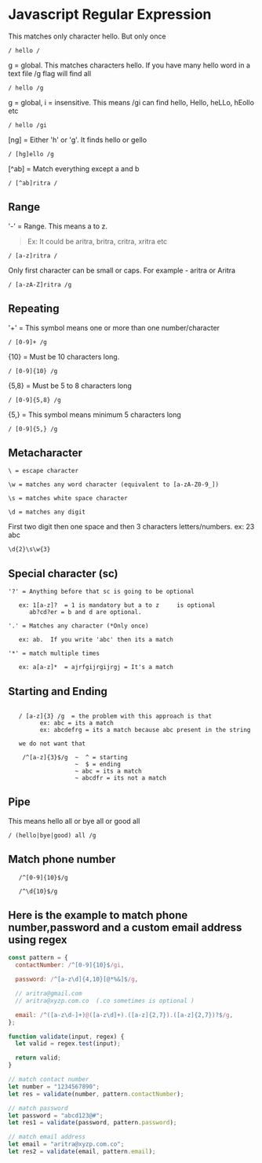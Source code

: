 # Javascript Regular Expression

This matches only character hello. But only once

```
/ hello /
```

g = global. This matches characters hello. If you have many hello word in a text file /g flag will find all

```
/ hello /g
```

g = global, i = insensitive. This means /gi can find hello, Hello, heLLo, hEollo etc

```
/ hello /gi
```

[ng] = Either 'h' or 'g'. It finds hello or gello

```
/ [hg]ello /g
```

[^ab] = Match everything except a and b

```
/ [^ab]ritra /
```

## Range

'-' = Range. This means a to z.

> Ex: It could be aritra, britra, critra, xritra etc

```
/ [a-z]ritra /
```

Only first character can be small or caps. For example - aritra or Aritra

```
/ [a-zA-Z]ritra /g
```

## Repeating

'+' = This symbol means one or more than one number/character

```
/ [0-9]+ /g
```

{10} = Must be 10 characters long.

```
/ [0-9]{10} /g
```

{5,8} = Must be 5 to 8 characters long

```
/ [0-9]{5,8} /g
```

{5,} = This symbol means minimum 5 characters long

```
/ [0-9]{5,} /g
```

## Metacharacter

```
\ = escape character

\w = matches any word character (equivalent to [a-zA-Z0-9_])

\s = matches white space character

\d = matches any digit

```

First two digit then one space and then 3 characters letters/numbers. ex: 23 abc

```
\d{2}\s\w{3}
```

## Special character (sc)

```
'?' = Anything before that sc is going to be optional

   ex: 1[a-z]?  = 1 is mandatory but a to z     is optional
      ab?cd?er = b and d are optional.

'.' = Matches any character (*Only once)

   ex: ab.  If you write 'abc' then its a match

'*' = match multiple times

   ex: a[a-z]*  = ajrfgijrgijrgj = It's a match

```

## Starting and Ending

```

   / [a-z]{3} /g  = the problem with this approach is that
         ex: abc = its a match
         ex: abcdefrg = its a match because abc present in the string

   we do not want that

    /^[a-z]{3}$/g  ~  ^ = starting
                   ~  $ = ending
                   ~ abc = its a match
                   ~ abcdfr = its not a match
```

## Pipe

This means hello all or bye all or good all

```
/ (hello|bye|good) all /g
```

## Match phone number

```
   /^[0-9]{10}$/g

   /^\d{10}$/g
```

## Here is the example to match phone number,password and a custom email address using regex

```javascript
const pattern = {
  contactNumber: /^[0-9]{10}$/gi,

  password: /^[a-z\d]{4,10}[@*%&]$/g,

  // aritra@gmail.com
  // aritra@xyzp.com.co  (.co sometimes is optional )

  email: /^([a-z\d-]+)@([a-z\d]+).([a-z]{2,7}).([a-z]{2,7})?$/g,
};

function validate(input, regex) {
  let valid = regex.test(input);

  return valid;
}

// match contact number
let number = "1234567890";
let res = validate(number, pattern.contactNumber);

// match password
let password = "abcd123@#";
let res1 = validate(password, pattern.password);

// match email address
let email = "aritra@xyzp.com.co";
let res2 = validate(email, pattern.email);
```
